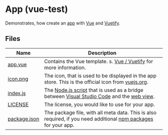 # App (vue-test)

Demonstrates, how create an [app](https://github.com/egodigital/vscode-powertools/wiki/Vue%20%2F%20Vuetify) with [Vue](https://vuejs.org/v2/guide/index.html) and [Vuetify](https://vuetifyjs.com/).

## Files

| Name | Description |
| ---- | ----------- |
| [app.vue](https://github.com/egomobile/vscode-powertools-samples/blob/master/app-vue-test/app.vue) | Contains the Vue template. s. [Vue / Vuetify](https://github.com/egodigital/vscode-powertools/wiki/Vue%20%2F%20Vuetify) for more information. |
| [icon.png](https://github.com/egomobile/vscode-powertools-samples/blob/master/app-vue-test/icon.png) | The icon, that is used to be displayed in the app store. This is the official icon from [vuejs.org](https://vuejs.org/). |
| [index.js](https://github.com/egomobile/vscode-powertools-samples/blob/master/app-vue-test/index.js) | The [Node.js script](https://nodejs.org/) that is used as a bridge between [Visual Studio Code](https://code.visualstudio.com/api/references/vscode-api) and the [web view](https://code.visualstudio.com/api/extension-guides/webview). |
| [LICENSE](https://github.com/egomobile/vscode-powertools-samples/blob/master/app-vue-test/LICENSE) | The license, you would like to use for your app. |
| [package.json](https://github.com/egomobile/vscode-powertools-samples/blob/master/app-vue-test/package.json) | The package file, with all meta data. This is also required, if you need additional [npm packages](https://www.npmjs.com/) for your app. |
